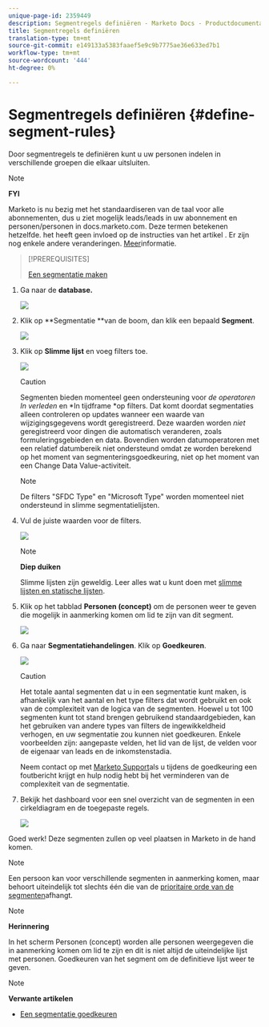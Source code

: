 ```yaml
---
unique-page-id: 2359449
description: Segmentregels definiëren - Marketo Docs - Productdocumentatie
title: Segmentregels definiëren
translation-type: tm+mt
source-git-commit: e149133a5383faaef5e9c9b7775ae36e633ed7b1
workflow-type: tm+mt
source-wordcount: '444'
ht-degree: 0%

---
```



# Segmentregels definiëren {#define-segment-rules}

Door segmentregels te definiëren kunt u uw personen indelen in verschillende groepen die elkaar uitsluiten.

>[!NOTE]
>
>**FYI**
>
>Marketo is nu bezig met het standaardiseren van de taal voor alle abonnementen, dus u ziet mogelijk leads/leads in uw abonnement en personen/personen in docs.marketo.com. Deze termen betekenen hetzelfde. het heeft geen invloed op de instructies van het artikel . Er zijn nog enkele andere veranderingen. [Meer](http://docs.marketo.com/display/DOCS/Updates+to+Marketo+Terminology)informatie.

>[!PREREQUISITES]
>
>[Een segmentatie maken](create-a-segmentation.md)

1. Ga naar de **database.**

   ![](assets/image2017-3-28-14-3a7-3a42.png)

1. Klik op **Segmentatie **van de boom, dan klik een bepaald **Segment**.

   ![](assets/image2017-3-28-14-3a11-3a15.png)

1. Klik op **Slimme lijst** en voeg filters toe.

   ![](assets/image2017-3-28-14-3a18-3a19.png)

   >[!CAUTION]
   >
   >Segmenten bieden momenteel geen ondersteuning voor *de operatoren In verleden* en *In tijdframe *op filters. Dat komt doordat segmentaties alleen controleren op updates wanneer een waarde van wijzigingsgegevens wordt geregistreerd. Deze waarden worden *niet* geregistreerd voor dingen die automatisch veranderen, zoals formuleringsgebieden en data. Bovendien worden datumoperatoren met een relatief datumbereik niet ondersteund omdat ze worden berekend op het moment van segmenteringsgoedkeuring, niet op het moment van een Change Data Value-activiteit.

   >[!NOTE]
   >
   >De filters &quot;SFDC Type&quot; en &quot;Microsoft Type&quot; worden momenteel niet ondersteund in slimme segmentatielijsten.

1. Vul de juiste waarden voor de filters.

   ![](assets/image2017-3-28-14-3a18-3a33.png)

   >[!NOTE]
   >
   >**Diep duiken**
   >
   >
   >Slimme lijsten zijn geweldig. Leer alles wat u kunt doen met [slimme lijsten en statische lijsten](http://docs.marketo.com/display/docs/smart+lists+and+static+lists).

1. Klik op het tabblad **Personen (concept)** om de personen weer te geven die mogelijk in aanmerking komen om lid te zijn van dit segment.

   ![](assets/image2017-3-28-14-3a20-3a15.png)

1. Ga naar **Segmentatiehandelingen**. Klik op **Goedkeuren**.

   ![](assets/image2014-9-15-11-3a36-3a7.png)

   >[!CAUTION]
   >
   >Het totale aantal segmenten dat u in een segmentatie kunt maken, is afhankelijk van het aantal en het type filters dat wordt gebruikt en ook van de complexiteit van de logica van de segmenten. Hoewel u tot 100 segmenten kunt tot stand brengen gebruikend standaardgebieden, kan het gebruiken van andere types van filters de ingewikkeldheid verhogen, en uw segmentatie zou kunnen niet goedkeuren. Enkele voorbeelden zijn: aangepaste velden, het lid van de lijst, de velden voor de eigenaar van leads en de inkomstenstadia.
   >
   >
   >Neem contact op met [Marketo Support](http://nation.marketo.com/t5/Support/ct-p/Support)als u tijdens de goedkeuring een foutbericht krijgt en hulp nodig hebt bij het verminderen van de complexiteit van de segmentatie.

1. Bekijk het dashboard voor een snel overzicht van de segmenten in een cirkeldiagram en de toegepaste regels.

   ![](assets/image2014-9-15-11-3a36-3a19.png)

Goed werk! Deze segmenten zullen op veel plaatsen in Marketo in de hand komen.

>[!NOTE]
>
>Een persoon kan voor verschillende segmenten in aanmerking komen, maar behoort uiteindelijk tot slechts één die van de [prioritaire orde van de segmenten](segmentation-order-priority.md)afhangt.

>[!NOTE]
>
>**Herinnering**
>
>In het scherm Personen (concept) worden alle personen weergegeven die in aanmerking komen om lid te zijn en dit is niet altijd de uiteindelijke lijst met personen. Goedkeuren van het segment om de definitieve lijst weer te geven.

>[!NOTE]
>
>**Verwante artikelen**
>
>* [Een segmentatie goedkeuren](approve-a-segmentation.md)

>



